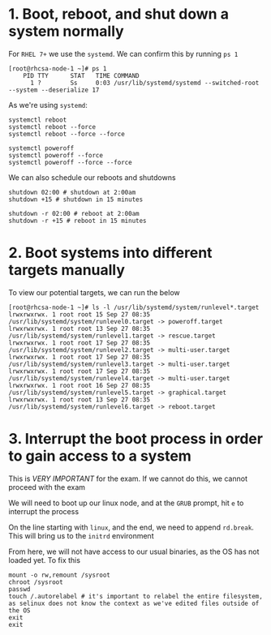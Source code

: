 # 1. Boot, reboot, and shut down a system normally
For `RHEL 7+` we use the `systemd`. We can confirm this by running `ps 1`
```
[root@rhcsa-node-1 ~]# ps 1
    PID TTY      STAT   TIME COMMAND
      1 ?        Ss     0:03 /usr/lib/systemd/systemd --switched-root --system --deserialize 17
```
As we're using `systemd`:
```
systemctl reboot
systemctl reboot --force
systemctl reboot --force --force

systemctl poweroff
systemctl poweroff --force
systemctl poweroff --force --force
```
We can also schedule our reboots and shutdowns
```
shutdown 02:00 # shutdown at 2:00am
shutdown +15 # shutdown in 15 minutes

shutdown -r 02:00 # reboot at 2:00am
shutdown -r +15 # reboot in 15 minutes
```

# 2. Boot systems into different targets manually
To view our potential targets, we can run the below
```
[root@rhcsa-node-1 ~]# ls -l /usr/lib/systemd/system/runlevel*.target
lrwxrwxrwx. 1 root root 15 Sep 27 08:35 /usr/lib/systemd/system/runlevel0.target -> poweroff.target
lrwxrwxrwx. 1 root root 13 Sep 27 08:35 /usr/lib/systemd/system/runlevel1.target -> rescue.target
lrwxrwxrwx. 1 root root 17 Sep 27 08:35 /usr/lib/systemd/system/runlevel2.target -> multi-user.target
lrwxrwxrwx. 1 root root 17 Sep 27 08:35 /usr/lib/systemd/system/runlevel3.target -> multi-user.target
lrwxrwxrwx. 1 root root 17 Sep 27 08:35 /usr/lib/systemd/system/runlevel4.target -> multi-user.target
lrwxrwxrwx. 1 root root 16 Sep 27 08:35 /usr/lib/systemd/system/runlevel5.target -> graphical.target
lrwxrwxrwx. 1 root root 13 Sep 27 08:35 /usr/lib/systemd/system/runlevel6.target -> reboot.target
```

# 3. Interrupt the boot process in order to gain access to a system
This is *_VERY IMPORTANT_* for the exam. If we cannot do this, we cannot proceed with the exam

We will need to boot up our linux node, and at the `GRUB` prompt, hit `e` to interrupt the process

On the line starting with `linux`, and the end, we need to append `rd.break`. This will bring us to the `initrd` environment

From here, we will not have access to our usual binaries, as the OS has not loaded yet. To fix this
```
mount -o rw,remount /sysroot
chroot /sysroot
passwd
touch /.autorelabel # it's important to relabel the entire filesystem, as selinux does not know the context as we've edited files outside of the OS
exit
exit
```

